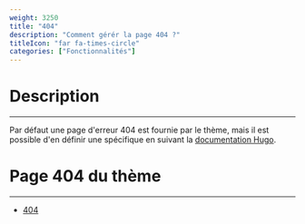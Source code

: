 ```yaml
---
weight: 3250
title: "404"
description: "Comment gérér la page 404 ?"
titleIcon: "far fa-times-circle"
categories: ["Fonctionnalités"]
---
```


# Description
---

Par défaut une page d'erreur 404 est fournie par le thème, mais il est possible d'en définir une spécifique en suivant la [documentation Hugo](https://gohugo.io/templates/404/).

# Page 404 du thème
---

* [404](/404.html)
